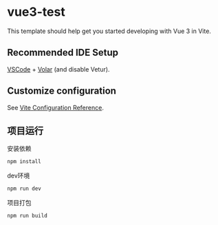 # vue3-test

This template should help get you started developing with Vue 3 in Vite.

## Recommended IDE Setup

[VSCode](https://code.visualstudio.com/) + [Volar](https://marketplace.visualstudio.com/items?itemName=Vue.volar) (and disable Vetur).

## Customize configuration

See [Vite Configuration Reference](https://vite.dev/config/).

## 项目运行

安装依赖

```javascript
npm install
```

dev环境

```javascript
npm run dev
```

项目打包

```javascript
npm run build
```
